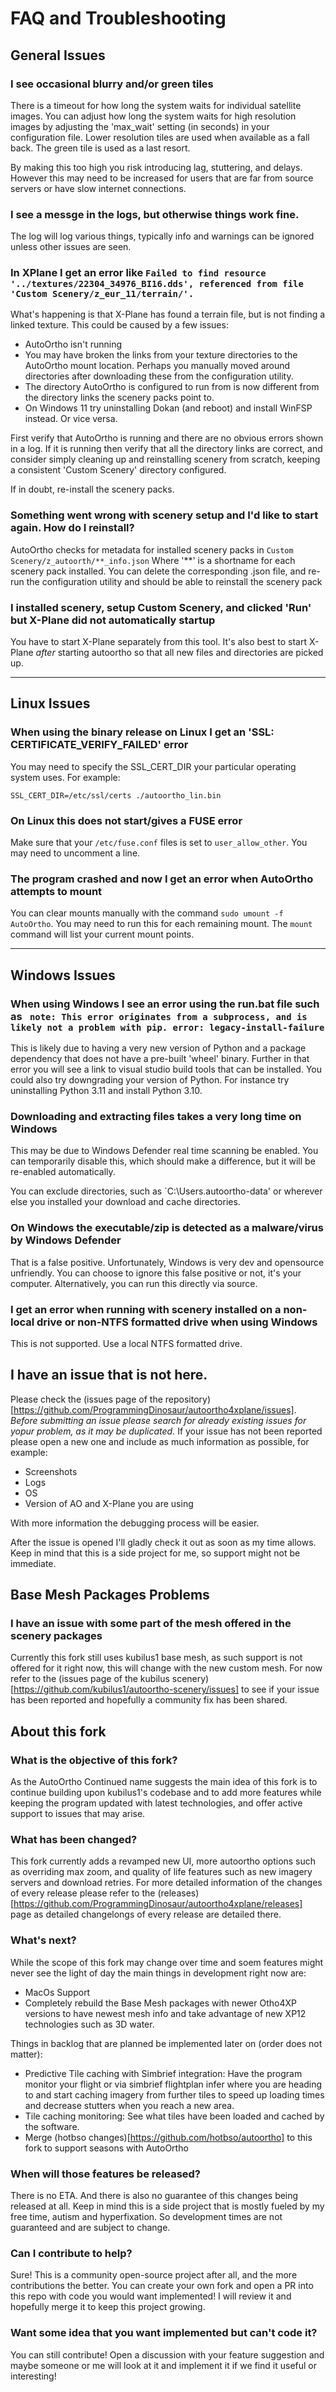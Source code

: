 # FAQ and Troubleshooting

## General Issues

### I see occasional blurry and/or green tiles
There is a timeout for how long the system waits for individual satellite
images.  You can adjust how long the system waits for high resolution
images by adjusting the 'max_wait' setting (in seconds) in your configuration
file.  Lower resolution tiles are used when available as a fall back.  The
green tile is used as a last resort.

By making this too high you risk introducing lag, stuttering, and delays.
However this may need to be increased for users that are far from source
servers or have slow internet connections.

### I see a messge in the logs, but otherwise things work fine.
The log will log various things, typically info and warnings can be ignored
unless other issues are seen.

### In XPlane I get an error like `Failed to find resource '../textures/22304_34976_BI16.dds', referenced from file 'Custom Scenery/z_eur_11/terrain/'.`

What's happening is that X-Plane has found a terrain file, but is not finding a linked texture.  This could be caused by a few issues:

  * AutoOrtho isn't running
  * You may have broken the links from your texture directories to the AutoOrtho mount location. Perhaps you manually moved around directories after downloading these from the configuration utility.
  * The directory AutoOrtho is configured to run from is now different from the directory links the scenery packs point to.
  * On Windows 11 try uninstalling Dokan (and reboot) and install WinFSP
    instead. Or vice versa.

First verify that AutoOrtho is running and there are no obvious errors shown in a log.  If it is running then verify that all the directory links are correct, and consider simply cleaning up and reinstalling scenery from scratch, keeping a consistent 'Custom Scenery' directory configured.

If in doubt, re-install the scenery packs.

### Something went wrong with scenery setup and I'd like to start again.  How do I reinstall?
AutoOrtho checks for metadata for installed scenery packs in `Custom Scenery/z_autoorth/**_info.json`  Where '**' is a shortname for each scenery pack installed.  You can delete the corresponding .json file, and re-run the configuration utility and should be able to reinstall the scenery pack

### I installed scenery, setup Custom Scenery, and clicked 'Run' but X-Plane did not automatically startup
You have to start X-Plane separately from this tool.  It's also best to start X-Plane _after_ starting autoortho so that all new files and directories are picked up.

---

## Linux Issues

### When using the binary release on Linux I get an 'SSL: CERTIFICATE_VERIFY_FAILED' error 
You may need to specify the SSL_CERT_DIR your particular operating system
uses.  For example:

```
SSL_CERT_DIR=/etc/ssl/certs ./autoortho_lin.bin
```

### On Linux this does not start/gives a FUSE error
Make sure that your `/etc/fuse.conf` files is set to `user_allow_other`.  You may need to uncomment a line.

### The program crashed and now I get an error when AutoOrtho attempts to mount
You can clear mounts manually with the command `sudo umount -f AutoOrtho`.
You may need to run this for each remaining mount.  The `mount` command will
list your current mount points.

---

## Windows Issues

### When using Windows I see an error using the run.bat file such as ` note: This error originates from a subprocess, and is likely not a problem with pip. error: legacy-install-failure`

This is likely due to having a very new version of Python and a package dependency that does not have a pre-built 'wheel' binary.  Further in that error you will see a link to visual studio build tools that can be installed.  You could also try downgrading your version of Python.  For instance try uninstalling Python 3.11 and install Python 3.10.

### Downloading and extracting files takes a very long time on Windows

This may be due to Windows Defender real time scanning be enabled.  You can
temporarily disable this, which should make a difference, but it will be
re-enabled automatically.

You can exclude directories, such as `C:\Users\.autoortho-data' or wherever
else you installed your download and cache directories.

### On Windows the executable/zip is detected as a malware/virus by Windows Defender
That is a false positive.  Unfortunately, Windows is very dev and opensource unfriendly.  You can choose to ignore this false positive or not, it's your computer.  Alternatively, you can run this directly via source.

### I get an error when running with scenery installed on a non-local drive or non-NTFS formatted drive when using Windows
This is not supported. Use a local NTFS formatted drive.

## I have an issue that is not here.

Please check the (issues page of the repository)[https://github.com/ProgrammingDinosaur/autoortho4xplane/issues]. 
*Before submitting an issue please search for already existing issues for yopur problem, as it may be duplicated.*
If your issue has not been reported please open a new one and include as much information as possible, for example:
- Screenshots
- Logs
- OS 
- Version of AO and X-Plane you are using

With more information the debugging process will be easier.

After the issue is opened I'll gladly check it out as soon as my time allows. Keep in mind that this is a side project for me, so support might not be immediate. 


## Base Mesh Packages Problems

### I have an issue with some part of the mesh offered in the scenery packages
Currently this fork still uses kubilus1 base mesh, as such support is not offered for it right now, this will change with the new custom mesh. For now refer to the (issues page of the kubilus scenery)[https://github.com/kubilus1/autoortho-scenery/issues] to see if your issue has been reported and hopefully a community fix has been shared.

## About this fork

### What is the objective of this fork?

As the AutoOrtho Continued name suggests the main idea of this fork is to continue building upon kubilus1's codebase and to add more features while keeping the program updated with latest technologies, and offer active support to issues that may arise.

### What has been changed?

This fork currently adds a revamped new UI, more autoortho options such as overriding max zoom, and quality of life features such as new imagery servers and download retries.
For more detailed information of the changes of every release please refer to the (releases)[https://github.com/ProgrammingDinosaur/autoortho4xplane/releases]  page as detailed changelongs of every release are detailed there.

### What's next?

While the scope of this fork may change over time and soem features might never see the light of day the main things in development right now are:
- MacOs Support 
- Completely rebuild the Base Mesh packages with newer Otho4XP versions to have newest mesh info and take advantage of new XP12 technologies such as 3D water.

Things in backlog that are planned be implemented later on (order does not matter):
- Predictive Tile caching with Simbrief integration: Have the program monitor your flight or via simbrief flightplan infer where you are heading to and start caching imagery from further tiles to speed up loading times and decrease stutters when you reach a new area.
- Tile caching monitoring: See what tiles have been loaded and cached by the software.
- Merge (hotbso changes)[https://github.com/hotbso/autoortho] to this fork to support seasons with AutoOrtho

### When will those features be released?

There is no ETA. And there is also no guarantee of this changes being released at all.
Keep in mind this is a side project that is mostly fueled by my free time, autism and hyperfixation. So development times are not guaranteed and are subject to change. 

### Can I contribute to help?

Sure! This is a community open-source project after all, and the more contributions the better.
You can create your own fork and open a PR into this repo with code you would want implemented! I will review it and hopefully merge it to keep this project growing.

### Want some idea that you want implemented but can't code it?

You can still contribute!
Open a discussion with your feature suggestion and maybe someone or me will look at it and implement it if we find it useful or interesting!
